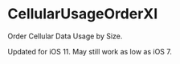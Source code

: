 CellularUsageOrderXI
==================

Order Cellular Data Usage by Size.

Updated for iOS 11. May still work as low as iOS 7.
